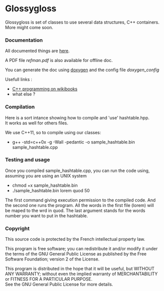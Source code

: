 Glossygloss
===========

  Glossygloss is set of classes to use several data structures, C++ containers.   
  More might come soon.

### Documentation

  All documented things are [here](http://blasterbug.github.io/glossygloss/ "Glossygloss Main Page").   
  
  A PDF file *refman.pdf* is also available for offline doc.   
  
  You can generate the doc using [doxygen](http://www.stack.nl/~dimitri/doxygen/ "Doxygen Main Page") and the config file *doxygen_config*
  
  Usefull links :
  - [C++ programming on wikibooks](http://en.wikibooks.org/wiki/C%2B%2B_Programming "C++ programming on wikibooks")
  - what else ?
  
### Compilation
  Here is a sort intance showing how to compile and 'use' hashtable.hpp.   
  It works as well for others files.   
  
  We use C++11, so to compile using our classes:
  * g++ -std=c++0x -g -Wall -pedantic -o sample_hashtable.bin sample_hashtable.cpp
  
### Testing and usage
  Once you compiled sample_hashtable.cpp, you can run the code using,
  assuming you are using an 
  UNIX system
  * chmod +x sample_hashtable.bin
  * ./sample_hashtable.bin lorem quod 50
  
  The first command giving execution permission to the compiled code.
  And the second one runs the program.
  All the words in the first file (lorem) will be maped to the wrd in quod.
  The last argument stands for the words number you want to put in the hashtable.
  
### Copyright

  This source code is protected by the French intellectual property law.
  
  This program is free software; you can redistribute it and/or
  modify it under the terms of the GNU General Public License
  as published by the Free Software Foundation; version 2
  of the License.
  
  This program is distributed in the hope that it will be useful,
  but WITHOUT ANY WARRANTY; without even the implied warranty of
  MERCHANTABILITY or FITNESS FOR A PARTICULAR PURPOSE.  
  See the GNU General Public License for more details.



